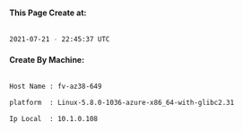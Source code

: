 
   
#### This Page Create at:

```bash

2021-07-21 - 22:45:37 UTC

```

#### Create By Machine:

```bash

Host Name : fv-az38-649

platform  : Linux-5.8.0-1036-azure-x86_64-with-glibc2.31

Ip Local  : 10.1.0.108

```

